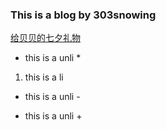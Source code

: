 ### This is a blog by 303snowing
[给贝贝的七夕礼物](https://303snowing.github.io/七夕)

* this is a unli *
1. this is a li
- this is a unli -
+ this is a unli +